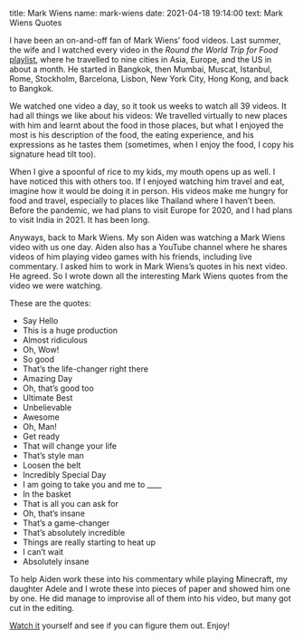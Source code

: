 title: Mark Wiens
name: mark-wiens
date: 2021-04-18 19:14:00
text:
Mark Wiens Quotes

I have been an on-and-off fan of Mark Wiens’ food videos. Last summer, the wife and I watched every video in the _Round the World Trip for Food_ [playlist][1], where he travelled to nine cities in Asia, Europe, and the US in about a month. He started in Bangkok, then Mumbai, Muscat, Istanbul, Rome, Stockholm, Barcelona, Lisbon, New York City, Hong Kong, and back to Bangkok.

We watched one video a day, so it took us weeks to watch all 39 videos. It had all things we like about his videos:  We travelled virtually to new places with him and learnt about the food in those places, but what I enjoyed the most is his description of the food, the eating experience, and his expressions as he tastes them (sometimes, when I enjoy the food, I copy his signature head tilt too).

When I give a spoonful of rice to my kids, my mouth opens up as well. I have noticed this with others too. If I enjoyed watching him travel and eat, imagine how it would be doing it in person. His videos make me hungry for food and travel, especially to places like Thailand where I haven’t been. Before the pandemic, we had plans to visit Europe for 2020, and I had plans to visit India in 2021. It has been long. 

Anyways, back to Mark Wiens. My son Aiden was watching a Mark Wiens video with us one day. Aiden also has a YouTube channel where he shares videos of him playing video games with his friends, including live commentary. I asked him to work in Mark Wiens’s quotes in his next video. He agreed. So I wrote down all the interesting Mark Wiens quotes from the video we were watching.

These are the quotes:

- Say Hello
- This is a huge production
- Almost ridiculous
- Oh, Wow!
- So good
- That’s the life-changer right there
- Amazing Day
- Oh, that’s good too
- Ultimate Best
- Unbelievable
- Awesome
- Oh, Man!
- Get ready
- That will change your life
- That’s style man
- Loosen the belt
- Incredibly Special Day
- I am going to take you and me to ____
- In the basket
- That is all you can ask for
- Oh, that’s insane
- That’s a game-changer
- That’s absolutely incredible
- Things are really starting to heat up
- I can’t wait
- Absolutely insane
 
To help Aiden work these into his commentary while playing Minecraft, my daughter Adele and I wrote these into pieces of paper and showed him one by one. He did manage to improvise all of them into his video, but many got cut in the editing.

[Watch it][2] yourself and see if you can figure them out. Enjoy!
 
[1]: https://www.youtube.com/playlist?list=PLeoy0zUu6bqno4U0EXvK8WuxSxkO-UiLw
[2]: https://youtu.be/JOqdzp_xTSw
